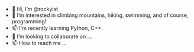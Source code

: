 - 👋 Hi, I’m @rockyist
- 👀 I’m interested in climbing mountains, hiking, swimming, and of course, programming!
- 📫 I'm recently learning Python, C++.
- 💞️ I’m looking to collaborate on ...
- 📫 How to reach me ...

<!---
rockyist/rockyist is a ✨ special ✨ repository because its `README.md` (this file) appears on your GitHub profile.
You can click the Preview link to take a look at your changes.
--->

